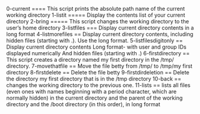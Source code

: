0-current ==== This script prints the absolute path name of the current working directory
1-listit ===== Display the contents list of your current directory
2-bring  ===== This script changes the working directory to the user’s home directory
3-listfiles === Display current directory contents in a long format
4-listmorefiles == Display current directory contents, including hidden files (starting with .). Use the long format.
5-listfilesdigitonly == Display current directory contents Long format- with user and group IDs displayed numerically And hidden files (starting with .)
6-firstdirectory == This  script creates a directory named my first directory in the /tmp/ directory.
7-movethatfile == Move the file betty from /tmp/ to /tmp/my first directory
8-firstdelete == Delete the file betty
9-firstdirdeletion == Delete the directory my first directory that is in the /tmp directory
10-back == changes the working directory to the previous one.
11-lists == lists all files (even ones with names beginning with a period character, which are normally hidden) in the current directory and the parent of the working directory and the /boot directory (in this order), in long format

